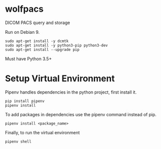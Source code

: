 # wolfpacs
DICOM PACS query and storage

Run on Debian 9.

```
sudo apt-get install -y dcmtk
sudo apt-get install -y python3-pip python3-dev
sudo apt-get install --upgrade pip
```

Must have Python 3.5+ 

# Setup Virtual Environment

Pipenv handles dependencies in the python project, first install it. 

```
pip install pipenv 
pipenv install
```

To add packages in dependencies use the pipenv command instead of pip.

```
pipenv install <package_name>
```

Finally, to  run the virtual environment 

```
pipenv shell
```

